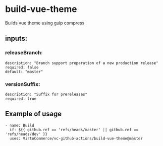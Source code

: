 # build-vue-theme

Builds vue theme using gulp compress

## inputs:

### releaseBranch:

    description: "Branch support preparation of a new production release"
    required: false
    default: "master"

### versionSuffix:

    description: "Suffix for prereleases"
    required: true

## Example of usage

```
- name: Build
  if: ${{ github.ref == 'refs/heads/master' || github.ref == 'refs/heads/dev' }}
  uses: VirtoCommerce/vc-github-actions/build-vue-theme@master
```
